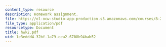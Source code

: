 ```yaml
---
content_type: resource
description: Homework assignment.
file: https://ol-ocw-studio-app-production.s3.amazonaws.com/courses/8-251-string-theory-for-undergraduates-spring-2007/1e3eddd432bf1a79cea26708b94bab52_hwk2.pdf
file_type: application/pdf
resourcetype: Document
title: hwk2.pdf
uid: 1e3eddd4-32bf-1a79-cea2-6708b94bab52
---
```

